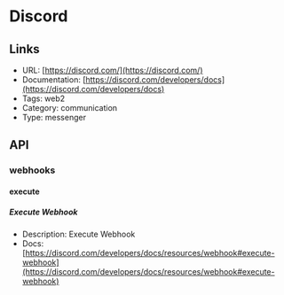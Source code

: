 # Discord

## Links

* URL: [https://discord.com/](https://discord.com/)
* Documentation: [https://discord.com/developers/docs](https://discord.com/developers/docs)
* Tags: web2
* Category: communication
* Type: messenger

## API

### webhooks

#### execute

##### Execute Webhook

* Description: Execute Webhook
* Docs: [https://discord.com/developers/docs/resources/webhook#execute-webhook](https://discord.com/developers/docs/resources/webhook#execute-webhook)
